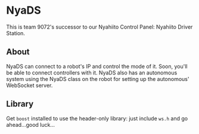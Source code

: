 # NyaDS

This is team 9072's successor to our Nyahiito Control Panel: Nyahiito Driver Station.

## About
NyaDS can connect to a robot's IP and control the mode of it. Soon, you'll be able to connect controllers with it. NyaDS also has an autonomous system using the NyaDS class on the robot for setting up the autonomous' WebSocket server.

## Library
Get `boost` installed to use the header-only library: just include `ws.h` and go ahead...good luck...